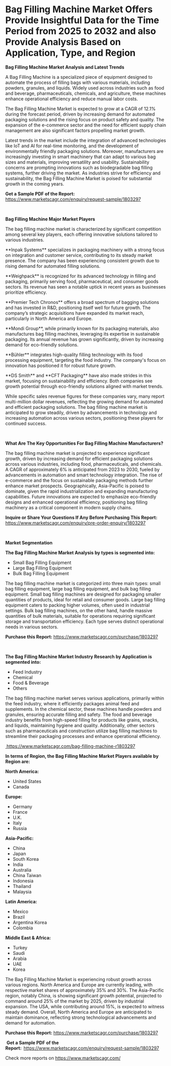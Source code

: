 <p><h1>Bag Filling Machine Market Offers Provide Insightful Data for the Time Period from 2025 to 2032 and also Provide Analysis Based on Application, Type, and Region</h1></p><p><strong>Bag Filling Machine Market Analysis and Latest Trends</strong></p>
<p><p>A Bag Filling Machine is a specialized piece of equipment designed to automate the process of filling bags with various materials, including powders, granules, and liquids. Widely used across industries such as food and beverage, pharmaceuticals, chemicals, and agriculture, these machines enhance operational efficiency and reduce manual labor costs.</p><p>The Bag Filling Machine Market is expected to grow at a CAGR of 12.1% during the forecast period, driven by increasing demand for automated packaging solutions and the rising focus on product safety and quality. The expansion of the e-commerce sector and the need for efficient supply chain management are also significant factors propelling market growth. </p><p>Latest trends in the market include the integration of advanced technologies like IoT and AI for real-time monitoring, and the development of environmentally friendly packaging solutions. Moreover, manufacturers are increasingly investing in smart machinery that can adapt to various bag sizes and materials, improving versatility and usability. Sustainability concerns are prompting innovations such as biodegradable bag filling systems, further driving the market. As industries strive for efficiency and sustainability, the Bag Filling Machine Market is poised for substantial growth in the coming years.</p></p>
<p><strong>Get a Sample PDF of the Report:&nbsp;</strong> <a href="https://www.marketscagr.com/enquiry/request-sample/1803297?utm_campaign=2822&utm_medium=2&utm_source=Github&utm_content=ia&utm_term=10042025&utm_id=bag-filling-machine">https://www.marketscagr.com/enquiry/request-sample/1803297</a></p>
<p>&nbsp;</p>
<p><strong>Bag Filling Machine Major Market Players</strong></p>
<p><p>The bag filling machine market is characterized by significant competition among several key players, each offering innovative solutions tailored to various industries.</p><p>**Inpak Systems** specializes in packaging machinery with a strong focus on integration and customer service, contributing to its steady market presence. The company has been experiencing consistent growth due to rising demand for automated filling solutions.</p><p>**Weighpack** is recognized for its advanced technology in filling and packaging, primarily serving food, pharmaceutical, and consumer goods sectors. Its revenue has seen a notable uptick in recent years as businesses prioritize efficiency.</p><p>**Premier Tech Chronos** offers a broad spectrum of bagging solutions and has invested in R&D, positioning itself well for future growth. The company’s strategic acquisitions have expanded its market reach, particularly in North America and Europe.</p><p>**Mondi Group**, while primarily known for its packaging materials, also manufactures bag filling machines, leveraging its expertise in sustainable packaging. Its annual revenue has grown significantly, driven by increasing demand for eco-friendly solutions.</p><p>**Bühler** integrates high-quality filling technology with its food processing equipment, targeting the food industry. The company's focus on innovation has positioned it for robust future growth.</p><p>**DS Smith** and **CFT Packaging** have also made strides in this market, focusing on sustainability and efficiency. Both companies see growth potential through eco-friendly solutions aligned with market trends.</p><p>While specific sales revenue figures for these companies vary, many report multi-million dollar revenues, reflecting the growing demand for automated and efficient packaging solutions. The bag filling machine market is anticipated to grow steadily, driven by advancements in technology and increasing automation across various sectors, positioning these players for continued success.</p></p>
<p>&nbsp;</p>
<p><strong>What Are The Key Opportunities For Bag Filling Machine Manufacturers?</strong></p>
<p><p>The bag filling machine market is projected to experience significant growth, driven by increasing demand for efficient packaging solutions across various industries, including food, pharmaceuticals, and chemicals. A CAGR of approximately 6% is anticipated from 2023 to 2030, fueled by advancements in automation and smart technology integration. The rise of e-commerce and the focus on sustainable packaging methods further enhance market prospects. Geographically, Asia-Pacific is poised to dominate, given the rapid industrialization and expanding manufacturing capabilities. Future innovations are expected to emphasize eco-friendly designs and enhanced operational efficiency, positioning bag filling machinery as a critical component in modern supply chains.</p></p>
<p><strong>Inquire or Share Your Questions If Any Before Purchasing This Report:</strong> <a href="https://www.marketscagr.com/enquiry/pre-order-enquiry/1803297?utm_campaign=2822&utm_medium=2&utm_source=Github&utm_content=ia&utm_term=10042025&utm_id=bag-filling-machine">https://www.marketscagr.com/enquiry/pre-order-enquiry/1803297</a></p>
<p>&nbsp;</p>
<p><strong>Market Segmentation</strong></p>
<p><strong>The Bag Filling Machine Market Analysis by types is segmented into:</strong></p>
<p><ul><li>Small Bag Filling Equipment</li><li>Large Bag Filling Equipment</li><li>Bulk Bag Filling Equipment</li></ul></p>
<p><p>The bag filling machine market is categorized into three main types: small bag filling equipment, large bag filling equipment, and bulk bag filling equipment. Small bag filling machines are designed for packaging smaller quantities of products, ideal for retail and consumer goods. Large bag filling equipment caters to packing higher volumes, often used in industrial settings. Bulk bag filling machines, on the other hand, handle massive quantities of bulk materials, suitable for operations requiring significant storage and transportation efficiency. Each type serves distinct operational needs in various sectors.</p></p>
<p><strong>Purchase this Report:&nbsp;</strong><a href="https://www.marketscagr.com/purchase/1803297?utm_campaign=2822&utm_medium=2&utm_source=Github&utm_content=ia&utm_term=10042025&utm_id=bag-filling-machine">https://www.marketscagr.com/purchase/1803297</a></p>
<p>&nbsp;</p>
<p><strong>The Bag Filling Machine Market Industry Research by Application is segmented into:</strong></p>
<p><ul><li>Feed Industry</li><li>Chemical</li><li>Food & Beverage</li><li>Others</li></ul></p>
<p><p>The bag filling machine market serves various applications, primarily within the feed industry, where it efficiently packages animal feed and supplements. In the chemical sector, these machines handle powders and granules, ensuring accurate filling and safety. The food and beverage industry benefits from high-speed filling for products like grains, snacks, and liquids, maintaining hygiene and quality. Additionally, other sectors such as pharmaceuticals and construction utilize bag filling machines to streamline their packaging processes and enhance operational efficiency.</p></p>
<p><a href="https://www.marketscagr.com/bag-filling-machine-r1803297?utm_campaign=2822&utm_medium=2&utm_source=Github&utm_content=ia&utm_term=10042025&utm_id=bag-filling-machine">&nbsp;https://www.marketscagr.com/bag-filling-machine-r1803297</a></p>
<p><strong>In terms of Region, the Bag Filling Machine Market Players available by Region are:</strong></p>
<p>
    <p> <strong> North America: </strong>
        <ul>
            <li>United States</li>
            <li>Canada</li>
        </ul>
        </p> 
    <p> <strong> Europe: </strong>
        <ul>
            <li>Germany</li>
            <li>France</li>
            <li>U.K.</li>
            <li>Italy</li>
            <li>Russia</li>
        </ul>
        </p> 
    <p> <strong> Asia-Pacific: </strong>
        <ul>
            <li>China</li>
            <li>Japan</li>
            <li>South Korea</li>
            <li>India</li>
            <li>Australia</li>
            <li>China Taiwan</li>
            <li>Indonesia</li>
            <li>Thailand</li>
            <li>Malaysia</li>
        </ul>
        </p> 
    <p> <strong> Latin America: </strong>
        <ul>
            <li>Mexico</li>
            <li>Brazil</li>
            <li>Argentina Korea</li>
            <li>Colombia</li>
        </ul>
        </p> 
    <p> <strong> Middle East & Africa: </strong>
        <ul>
            <li>Turkey</li>
            <li>Saudi</li>
            <li>Arabia</li>
            <li>UAE</li>
            <li>Korea</li>
        </ul>
    </p>
    </p>
<p><p>The Bag Filling Machine Market is experiencing robust growth across various regions. North America and Europe are currently leading, with respective market shares of approximately 35% and 30%. The Asia-Pacific region, notably China, is showing significant growth potential, projected to command around 25% of the market by 2025, driven by industrial expansion. The USA, while contributing around 15%, is expected to witness steady demand. Overall, North America and Europe are anticipated to maintain dominance, reflecting strong technological advancements and demand for automation.</p></p>
<p><strong>Purchase this Report: </strong><a href="https://www.marketscagr.com/purchase/1803297?utm_campaign=2822&utm_medium=2&utm_source=Github&utm_content=ia&utm_term=10042025&utm_id=bag-filling-machine">https://www.marketscagr.com/purchase/1803297</a></p>
<p>&nbsp;<strong>Get a Sample PDF of the Report:&nbsp;&nbsp;</strong><a href="https://www.marketscagr.com/enquiry/request-sample/1803297?utm_campaign=2822&utm_medium=2&utm_source=Github&utm_content=ia&utm_term=10042025&utm_id=bag-filling-machine">https://www.marketscagr.com/enquiry/request-sample/1803297</a></p>
<p><strong></strong></p>
<p>Check more reports on <a href="https://www.marketscagr.com/?utm_campaign=2822&utm_medium=2&utm_source=Github&utm_content=ia&utm_term=10042025&utm_id=bag-filling-machine">https://www.marketscagr.com/</a></p>